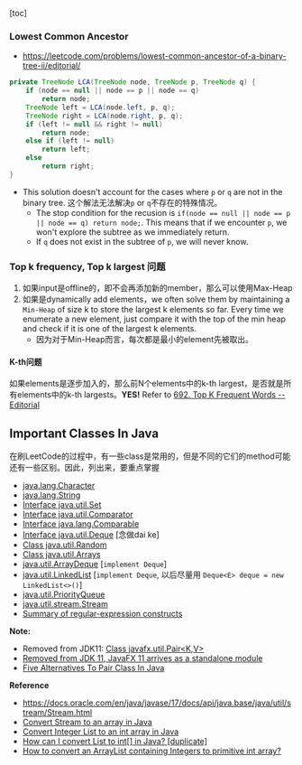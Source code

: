 [toc]


### Lowest Common Ancestor
* https://leetcode.com/problems/lowest-common-ancestor-of-a-binary-tree-ii/editorial/
```Java
private TreeNode LCA(TreeNode node, TreeNode p, TreeNode q) {
    if (node == null || node == p || node == q)
        return node;
    TreeNode left = LCA(node.left, p, q);
    TreeNode right = LCA(node.right, p, q);
    if (left != null && right != null)
        return node;
    else if (left != null)
        return left;
    else
        return right;
}
```
* This solution doesn't account for the cases where `p` or `q` are not in the binary tree. 这个解法无法解决`p` or `q`不存在的特殊情况。
    * The stop condition for the recusion is `if(node == null || node == p || node == q) return node;`. This means that if we encounter `p`, we won't explore the subtree as we immediately return.
    * If `q` does not exist in the subtree of `p`, we will never know. 


### Top k frequency, Top k largest 问题
1. 如果input是offline的，即不会再添加新的member，那么可以使用Max-Heap
2. 如果是dynamically add elements，we often solve them by maintaining a `Min-Heap` of size k to store the largest k elements so far. Every time we enumerate a new element, just compare it with the top of the min heap and check if it is one of the largest k elements.
    * 因为对于Min-Heap而言，每次都是最小的element先被取出。

#### K-th问题
如果elements是逐步加入的，那么前N个elements中的k-th largest，是否就是所有elements中的k-th largests。**YES!**
Refer to [692. Top K Frequent Words -- Editorial](https://leetcode.com/problems/top-k-frequent-words/editorial/)

## Important Classes In Java
在刷LeetCode的过程中，有一些class是常用的，但是不同的它们的method可能还有一些区别。因此，列出来，要重点掌握
* [java.lang.Character](https://docs.oracle.com/en/java/javase/17/docs/api/java.base/java/lang/Character.html)
* [java.lang.String](https://docs.oracle.com/en/java/javase/17/docs/api/java.base/java/lang/String.html)
* [Interface java.util.Set](https://docs.oracle.com/en/java/javase/17/docs/api/java.base/java/util/Set.html)
* [Interface java.util.Comparator<T>](https://docs.oracle.com/en/java/javase/17/docs/api/java.base/java/util/Comparator.html)
* [Interface java.lang.Comparable<T>](https://docs.oracle.com/en/java/javase/17/docs/api/java.base/java/lang/Comparable.html)
* [Interface java.util.Deque<E>](https://docs.oracle.com/en/java/javase/17/docs/api/java.base/java/util/Deque.html) [念做dai ke]
* [Class java.util.Random](https://docs.oracle.com/en/java/javase/17/docs/api/java.base/java/util/Random.html)
* [Class java.util.Arrays](https://docs.oracle.com/en/java/javase/17/docs/api/java.base/java/util/Arrays.html)
* [java.util.ArrayDeque<E>](https://docs.oracle.com/en/java/javase/17/docs/api/java.base/java/util/ArrayDeque.html) [`implement Deque`]
* [java.util.LinkedList<E>](https://docs.oracle.com/en/java/javase/17/docs/api/java.base/java/util/LinkedList.html)  [`implement Deque`, 以后尽量用 `Deque<E> deque = new LinkedList<>()`]
* [java.util.PriorityQueue](https://docs.oracle.com/en/java/javase/17/docs/api/java.base/java/util/PriorityQueue.html)
* [java.util.stream.Stream](https://docs.oracle.com/en/java/javase/17/docs/api/java.base/java/util/stream/Stream.html)
* [Summary of regular-expression constructs](https://docs.oracle.com/en/java/javase/17/docs/api/java.base/java/util/regex/Pattern.html#sum)

**Note:**
* Removed from JDK11: [Class javafx.util.Pair<K,V>](https://docs.oracle.com/javase%2F9%2Fdocs%2Fapi%2F%2F/javafx/util/Pair.html)
* [Removed from JDK 11, JavaFX 11 arrives as a standalone module](https://www.infoworld.com/article/3308400/removed-from-jdk-11-javafx-11-arrives-as-a-standalone-module.html)
* [Five Alternatives To Pair Class In Java](https://xperti.io/blogs/java-pair-class-alternatives/)


**Reference**
* https://docs.oracle.com/en/java/javase/17/docs/api/java.base/java/util/stream/Stream.html
* [Convert Stream to an array in Java](https://www.techiedelight.com/convert-stream-array-java/#2)
* [Convert Integer List to an int array in Java](https://www.techiedelight.com/convert-list-integer-array-int/)
* [How can I convert List<Integer> to int[] in Java? [duplicate]](https://stackoverflow.com/questions/960431/how-can-i-convert-listinteger-to-int-in-java)
* [How to convert an ArrayList containing Integers to primitive int array?](https://stackoverflow.com/questions/718554/how-to-convert-an-arraylist-containing-integers-to-primitive-int-array?noredirect=1&lq=1)
